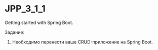 # JPP_3_1_1
Getting started with Spring Boot.

Задание:

1. Необходимо перенести ваше CRUD-приложение на Spring Boot.
